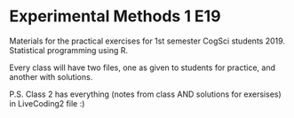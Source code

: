 # Experimental Methods 1 E19
Materials for the practical exercises for 1st semester CogSci students 2019. Statistical programming using R.
 
Every class will have two files, one as given to students for practice, and another with solutions. 

P.S. Class 2 has everything (notes from class AND solutions for exersises) in LiveCoding2 file :)
